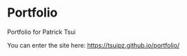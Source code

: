 # Portfolio
Portfolio for Patrick Tsui 

You can enter the site here: https://tsuipz.github.io/portfolio/
